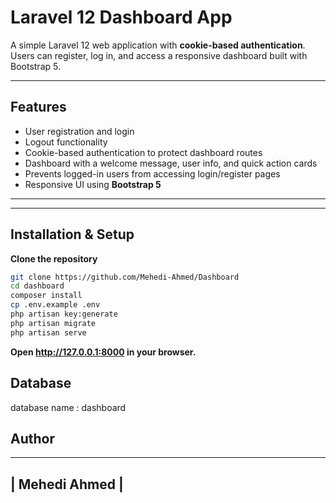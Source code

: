 # Laravel 12 Dashboard App

A simple Laravel 12 web application with **cookie-based authentication**. Users can register, log in, and access a responsive dashboard built with Bootstrap 5.

---

## **Features**

- User registration and login  
- Logout functionality  
- Cookie-based authentication to protect dashboard routes  
- Dashboard with a welcome message, user info, and quick action cards  
- Prevents logged-in users from accessing login/register pages  
- Responsive UI using **Bootstrap 5**  


---



---

## **Installation & Setup**

**Clone the repository**

```bash
git clone https://github.com/Mehedi-Ahmed/Dashboard
cd dashboard
composer install
cp .env.example .env
php artisan key:generate
php artisan migrate
php artisan serve
```
**Open http://127.0.0.1:8000 in your browser.**
## Database ##
database name : dashboard

## Author ##
----------------
| Mehedi Ahmed |
----------------
